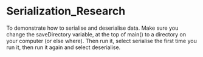 # Serialization_Research
To demonstrate how to serialise and deserialise data. 
Make sure you change the saveDirectory variable, at the top of main() to a directory on your computer (or else where).
Then run it, select serialise the first time you run it, then run it again and select deserialise. 
